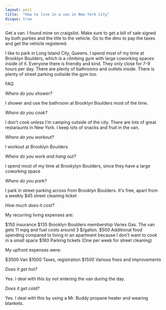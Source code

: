 ```yaml
---
layout: post
title:  "How to live in a van in New York City"
disqus: true
---
```


Get a van. I found mine on craigslist. Make sure to get a bill of sale signed by both parties and the title to the vehicle. Go to the dmv to pay the taxes and get the vehicle registered.

I like to park in Long Island City, Queens. I spend most of my time at Brooklyn Boulders, which is a climbing gym with large coworking spaces inside of it. Everyone there is friendly and kind. They only close for 7-9 hours per day. There are plenty of bathrooms and outlets inside. There is plenty of street parking outiside the gym too.

FAQ

_Where do you shower?_

I shower and use the bathroom at Brooklyn Boulders most of the time. 

_Where do you cook?_

I don't cook unless I'm camping outside of the city. There are lots of great restaraunts in New York. I keep lots of snacks and fruit in the van.

_Where do you workout?_

I workout at Brooklyn Boulders

_Where do you work and hang out?_

I spend most of my time at Brookylyn Boulders, since they have a large coworking space

_Where do you park?_

I park in street parking across from Brooklyn Boulders. It's free, apart from a weekly $45 street cleaning ticket

_How much does it cost?_

My recurring living expenses are:

$150 insurance
$135 Brooklyn Boulders membership
Varies Gas. The van gets 11 mpg and fuel costs around 3 $/gallon.
$500 Additional food spending compared to living in an apartment because I don't want to cook in a small space
$180 Parking tickets (One per week for street cleaning)

My upfront expenses were:

$3500 Van
$1000 Taxes, registration
$1500 Various fixes and improvements

_Does it get hot?_

Yes. I deal with this by not entering the van during the day.

_Does it get cold?_

Yes. I deal with this by using a Mr. Buddy propane heater and wearing blankets.
